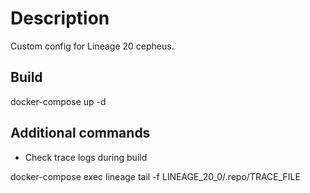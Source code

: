 # Description

Custom config for Lineage 20 cepheus.

## Build
docker-compose up -d


## Additional commands

- Check trace logs during build

docker-compose exec lineage tail -f LINEAGE_20_0/.repo/TRACE_FILE
